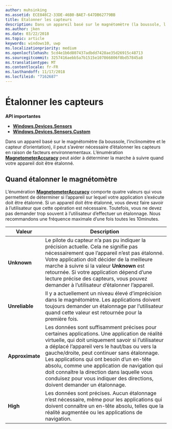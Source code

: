 ```yaml
---
author: muhsinking
ms.assetid: ECE848C2-33DE-46B0-BAE7-647DB62779BB
title: Étalonner les capteurs
description: Dans un appareil basé sur le magnétomètre (la boussole, l’inclinomètre et le capteur d’orientation), il peut s’avérer nécessaire d’étalonner les capteurs en raison de facteurs environnementaux.
ms.author: jken
ms.date: 03/22/2018
ms.topic: article
keywords: windows10, uwp
ms.localizationpriority: medium
ms.openlocfilehash: 5cd4e1b6d807437adbdd7428ae35d26915c48713
ms.sourcegitcommit: 3257416aebb5a7b1515e107866806f8bd57845a8
ms.translationtype: MT
ms.contentlocale: fr-FR
ms.lasthandoff: 11/17/2018
ms.locfileid: "7162687"
---
```

# <a name="calibrate-sensors"></a>Étalonner les capteurs


**API importantes**

-   [**Windows.Devices.Sensors**](https://msdn.microsoft.com/library/windows/apps/BR206408)
-   [**Windows.Devices.Sensors.Custom**](https://msdn.microsoft.com/library/windows/apps/Dn895032)

Dans un appareil basé sur le magnétomètre (la boussole, l’inclinomètre et le capteur d’orientation), il peut s’avérer nécessaire d’étalonner les capteurs en raison de facteurs environnementaux. L’énumération [**MagnetometerAccuracy**](https://msdn.microsoft.com/library/windows/apps/Dn297552) peut aider à déterminer la marche à suivre quand votre appareil doit être étalonné.

## <a name="when-to-calibrate-the-magnetometer"></a>Quand étalonner le magnétomètre

L’énumération [**MagnetometerAccuracy**](https://msdn.microsoft.com/library/windows/apps/Dn297552) comporte quatre valeurs qui vous permettent de déterminer si l’appareil sur lequel votre application s’exécute doit être étalonné. Si un appareil doit être étalonné, vous devez faire savoir à l’utilisateur que cette opération est nécessaire. Toutefois, vous ne devez pas demander trop souvent à l’utilisateur d’effectuer un étalonnage. Nous recommandons une fréquence maximale d’une fois toutes les 10minutes.

| Valeur           | Description    |
| ----------------- | ------------------- |
| **Unknown**     | Le pilote du capteur n’a pas pu indiquer la précision actuelle. Cela ne signifie pas nécessairement que l’appareil n’est pas étalonné. Votre application doit décider de la meilleure marche à suivre si la valeur **Unknown** est retournée. Si votre application dépend d’une lecture précise des capteurs, vous pouvez demander à l’utilisateur d’étalonner l’appareil. |
| **Unreliable**  | Il y a actuellement un niveau élevé d’imprécision dans le magnétomètre. Les applications doivent toujours demander un étalonnage par l’utilisateur quand cette valeur est retournée pour la première fois. |
| **Approximate** | Les données sont suffisamment précises pour certaines applications. Une application de réalité virtuelle, qui doit uniquement savoir si l’utilisateur a déplacé l’appareil vers le haut/bas ou vers la gauche/droite, peut continuer sans étalonnage. Les applications qui ont besoin d’un en-tête absolu, comme une application de navigation qui doit connaître la direction dans laquelle vous conduisez pour vous indiquer des directions, doivent demander un étalonnage. |
| **High**        | Les données sont précises. Aucun étalonnage n’est nécessaire, même pour les applications qui doivent connaître un en-tête absolu, telles que la réalité augmentée ou les applications de navigation. |